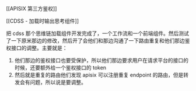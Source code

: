 
[[APISIX 第三方鉴权]]

[[CDSS - 加载时输出思考组件]]

把 cdss 那个思维链加载组件开发完成了，一个工作流和一个前端组件。然后测试了一下原米那边的修改，然后开了会他们和那边沟通了一下路由重复和他们那边鉴权接口的调整。主要就是：

1.  他们那边的鉴权接口也要受保护，所以他们那边要求用户在请求平台的接口的时候，还要额外给一个鉴权接口的 token 
2. 然后就是重复的路由他们发现 apisix 可以注册重复 endpoint 的路由，但是转发会有问题，所以说是要调整。
